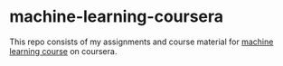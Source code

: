 # machine-learning-coursera
This repo consists of my assignments and course material for [machine learning course](https://www.coursera.org/specializations/machine-learning-introduction) on coursera.
